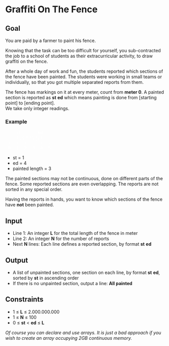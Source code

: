 # Graffiti On The Fence

## Goal

You are paid by a farmer to paint his fence.

Knowing that the task can be too difficult for yourself, you sub-contracted the
job to a school of students as their extracurricular activity, to draw graffiti
on the fence.

After a whole day of work and fun, the students reported which sections of the
fence have been painted. The students were working in small teams or
individually, so that you got multiple separated reports from them.

The fence has markings on it at every meter, count from **meter 0**. A painted
section is reported as **st** **ed** which means painting is done from [starting
point] to [ending point].  
We take only integer readings.

### Example

<pre style="color:#FFFFFF">
    st      ed
    !░░░░░░░░!
 +--+--+--+--+--+--
 0  1  2  3  4  5
</pre>

-   st = 1
-   ed = 4
-   painted length = 3

The painted sections may not be continuous, done on different parts of the
fence. Some reported sections are even overlapping. The reports are not sorted
in any special order.

Having the reports in hands, you want to know which sections of the fence have
**not** been painted.

## Input

-   Line 1: An integer **L** for the total length of the fence in meter
-   Line 2: An integer **N** for the number of reports
-   Next **N** lines: Each line defines a reported section, by format **st**
    **ed**

## Output

-   A list of unpainted sections, one section on each line, by format **st**
    **ed**, sorted by **st** in ascending order
-   If there is no unpainted section, output a line: **All painted**

## Constraints

-   1 &leq; **L** &leq; 2.000.000.000
-   1 &leq; **N** &leq; 100
-   0 &leq; **st** &lt; **ed** &leq; **L**

_Of course you can declare and use arrays. It is just a bad approach if you
wish to create an array occupying 2GB continuous memory._
